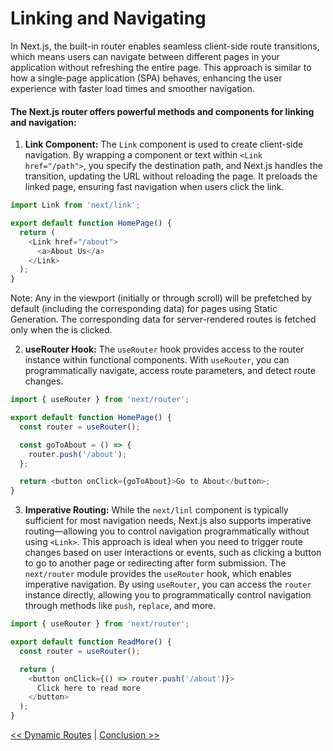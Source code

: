 # Linking and Navigating

In Next.js, the built-in router enables seamless client-side route transitions, 
which means users can navigate between different pages in your application without refreshing the entire page. 
This approach is similar to how a single-page application (SPA) behaves, 
enhancing the user experience with faster load times and smoother navigation.

#### **The Next.js router offers powerful methods and components for linking and navigation:** <br>
1. **Link Component:** The `Link` component is used to create client-side navigation. 
By wrapping a component or text within `<Link href="/path">`, you specify the destination path, 
and Next.js handles the transition, updating the URL without reloading the page. 
It preloads the linked page, ensuring fast navigation when users click the link.

```typescript
import Link from 'next/link';

export default function HomePage() {
  return (
    <Link href="/about">
      <a>About Us</a>
    </Link>
  );
}
```

Note: Any <Link /> in the viewport (initially or through scroll) will be prefetched 
by default (including the corresponding data) for pages using Static Generation. 
The corresponding data for server-rendered routes is fetched only when the <Link /> is clicked.

2. **useRouter Hook:** The `useRouter` hook provides access to the router instance within functional components. 
With `useRouter`, you can programmatically navigate, access route parameters, and detect route changes.

```typescript
import { useRouter } from 'next/router';

export default function HomePage() {
  const router = useRouter();

  const goToAbout = () => {
    router.push('/about');
  };

  return <button onClick={goToAbout}>Go to About</button>;
}
```
3. **Imperative Routing:** 
While the `next/linl` component is typically sufficient for most navigation needs, 
Next.js also supports imperative routing—allowing you to control navigation programmatically without using `<Link>`. 
This approach is ideal when you need to trigger route changes based on user interactions or events, 
such as clicking a button to go to another page or redirecting after form submission.
The `next/router` module provides the `useRouter` hook, which enables imperative navigation. 
By using `useRouter`, you can access the `router` instance directly, 
allowing you to programmatically control navigation through methods like `push`, `replace`, and more.

```typescript
import { useRouter } from 'next/router';

export default function ReadMore() {
  const router = useRouter();

  return (
    <button onClick={() => router.push('/about')}>
      Click here to read more
    </button>
  );
}
```
[<< Dynamic Routes](dynamic-routes.md) | [Conclusion >>](conclusion.md)